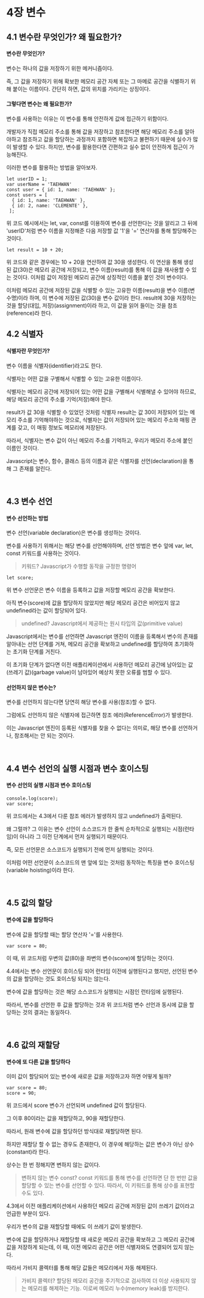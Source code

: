 # 4장 변수

## 4.1 변수란 무엇인가? 왜 필요한가?

#### 변수란 무엇인가?

변수는 하나의 값을 저장하기 위한 메커니즘이다.

즉, 그 값을 저장하기 위해 확보한 메모리 공간 자체 또는 그 마메로 공간을 식별하기 위해 붙이는 이름이다.
간단히 하면, 값의 위치를 가리키는 상징이다.

#### 그렇다면 변수는 왜 필요한가?

변수를 사용하는 이유는 이 변수를 통해 안전하게 값에 접근하기 위함이다.

개발자가 직접 메모리 주소를 통해 값을 저장하고 참조한다면 해당 메모리 주소를 알아야하고 참조하고 값을 할당하는 과정까지 포함하면 복잡하고 불편하기 때문에 실수가 많이 발생할 수 있다. 하지만, 변수를 활용한다면 간편하고 실수 없이 안전하게 접근이 가능해진다.

이러한 변수를 활용하는 방법을 알아보자.

```
let userID = 1;
var userName = 'TAEHWAN'
const user = { id: 1, name: 'TAEHWAN' };
const users = [
  { id: 1, name: 'TAEHWAN' },
  { id: 2, name: 'CLEMENTE' },
 ];
```

위 코드 예시에서는 let, var, const를 이용하여 변수를 선언한다는 것을 알리고 그 뒤에 'userID'처럼 변수 이름을 지정해준 다음 저장할 값 '1'을 '=' 연산자를 통해 할당해주는 것이다.

```
let result = 10 + 20;
```

위 코드와 같은 경우에는 10 + 20을 연산하여 값 30을 생성한다. 이 연산을 통해 생성된 값(30)은 메모리 공간에 저장되고, 변수 이름(result)를 통해 이 값을 재사용할 수 있는 것이다. 이처럼 값이 저장된 메모리 공간에 상징적인 이름을 붙인 것이 변수이다.

이처럼 메모리 공간에 저장된 값을 식별할 수 있는 고유한 이름(result)을 변수 이름(변수명)이라 하며, 이 변수에 저장된 값(30)을 변수 값이라 한다. result에 30을 저장하는 것을 할당(대입, 저장)(assignment)이라 하고, 이 값을 읽어 들이는 것을 참조(reference)라 한다.

## 4.2 식별자

#### 식별자란 무엇인가?

변수 이름을 식별자(identifier)라고도 한다.

식별자는 어떤 값을 구별해서 식별할 수 있는 고유한 이름이다.

식별자는 메모리 공간에 저장되어 있는 어떤 값을 구별해서 식별해낼 수 있어야 하므로, 해당 메모리 공간의 주소를 기억(저장)해야 한다.

result가 값 30을 식별할 수 있었던 것처럼 식별자 result는 값 30이 저장되어 있는 메모리 주소를 기억해야하는 것으로, 식별자는 값이 저장되어 있는 메모리 주소와 매핑 관계를 갖고, 이 매핑 정보도 메모리에 저장된다.

따라서, 식별자는 변수 값이 아닌 메모리 주소를 기억하고, 우리가 메모리 주소에 붙인 이름인 것이다.

Javascript는 변수, 함수, 클래스 등의 이름과 같은 식별자를 선언(declaration)을 통해 그 존재를 알린다.

<br>

## 4.3 변수 선언

#### 변수 선언하는 방법

변수 선언(variable declaration)은 변수를 생성하는 것이다.

변수를 사용하기 위해서는 해당 변수를 선언해야하며, 선언 방법은 변수 앞에 var, let, const 키워드를 사용하는 것이다.

> 키워드? Javascript가 수행할 동작을 규정한 명령어

```
let score;
```

위 변수 선언문은 변수 이름을 등록하고 값을 저장할 메모리 공간을 확보한다.

<!-- > 이미지 #3
>
> <div align="center">
> <img src = "./image/variable_declaration.png" width="290" height="300"/>
> </div> -->

아직 변수(score)에 값을 할당하지 않았지만 해당 메모리 공간은 비어있지 않고 undefined라는 값이 할당되어 있다.

> undefined? Javascript에서 제공하는 원시 타입의 값(primitive value)

Javascript에서는 변수를 선언하면 Javascript 엔진이 이름을 등록해서 변수의 존재를 알아내는 선언 단계를 거쳐, 메모리 공간을 확보하고 undefined를 할당하여 초기화하는 초기화 단계를 거친다.

이 초기화 단계가 없다면 이전 애플리케이션에서 사용하던 메모리 공간에 남아있는 값(쓰레기 값)(garbage value)이 남아있어 예상치 못한 오류를 범할 수 있다.

#### 선언하지 않은 변수는?

변수를 선언하지 않는다면 당연히 해당 변수를 사용(참조)할 수 없다.

그럼에도 선언하지 않은 식별자에 접근하면 참조 에러(ReferenceError)가 발생한다.

이는 Javascript 엔진이 등록된 식별자를 찾을 수 없다는 의미로, 해당 변수를 선언하거나, 참조해서는 안 되는 것이다.

<br>

## 4.4 변수 선언의 실행 시점과 변수 호이스팅

#### 변수 선언의 실행 시점과 변수 호이스팅

```
console.log(score);
var score;
```

위 코드에서는 4.3에서 다룬 참조 에러가 발생하지 않고 undefined가 출력된다.

왜 그럴까? 그 이유는 변수 선언이 소스코드가 한 줄씩 순차적으로 실행되는 시점(런타임)이 아니라 그 이전 단계에서 먼저 실행되기 때문이다.

즉, 모든 선언문은 소스코드가 실행되기 전에 먼저 실행되는 것이다.

이처럼 어떤 선언문이 소스코드의 맨 앞에 있는 것처럼 동작하는 특징을 변수 호이스팅(variable hoisting)이라 한다.

<br>

## 4.5 값의 할당

#### 변수에 값을 할당하다

변수에 값을 할당할 때는 할당 연산자 '='를 사용한다.

```
var score = 80;
```

이 때, 위 코드처럼 우변의 값(80)을 좌변의 변수(score)에 할당하는 것이다.

4.4에서는 변수 선언문이 호이스팅 되어 런타임 이전에 실행된다고 했지만, 선언된 변수의 값을 할당하는 것도 호이스팅 되지는 않는다.

변수에 값을 할당하는 것은 해당 소스코드가 실행되는 시점인 런타임에 실행된다.

따라서, 변수를 선언한 후 값을 할당하는 것과 위 코드처럼 변수 선언과 동시에 값을 할당하는 것의 결과는 동일하다.

<br>

## 4.6 값의 재할당

#### 변수에 또 다른 값을 할당하다

이미 값이 할당되어 있는 변수에 새로운 값을 저장하고자 하면 어떻게 될까?

```
var score = 80;
score = 90;
```

위 코드에서 score 변수가 선언되며 undefined 값이 할당된다.

그 이후 80이라는 값을 재할당하고, 90을 재할당한다.

따라서, 원래 변수에 값을 할당하던 방식대로 재할당하면 된다.

하지만 재할당 할 수 없는 경우도 존재한다, 이 경우에 해당하는 값은 변수가 아닌 상수(constant)라 한다.

상수는 한 번 정해지면 변하지 않는 값이다.

> 변하지 않는 변수 const? const 키워드를 통해 변수를 선언하면 단 한 번만 값을 할당할 수 있는 변수를 선언할 수 있다. 따라서, 이 키워드를 통해 상수를 표현할 수도 있다.

4.3에서 이전 애플리케이션에서 사용하던 메모리 공간에 저장된 값이 쓰레기 값이라고 언급한 부분이 있다.

우리가 변수의 값을 재할당할 때에도 이 쓰레기 값이 발생한다.

변수에 값을 할당하거나 재할당할 때 새로운 메모리 공간을 확보하고 그 메모리 공간에 값을 저장하게 되는데, 이 때, 이전 메모리 공간은 어떤 식별자와도 연결되어 있지 않는다.

따라서 가비지 콜렉터를 통해 해당 값들은 메모리에서 자동 해제된다.

> 가비지 콜렉터? 할당된 메모리 공간을 주기적으로 검사하여 더 이상 사용되지 않는 메모리를 해제하는 기능. 이로써 메모리 누수(memory leak)를 방지한다.
